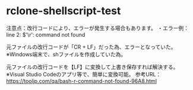 # rclone-shellscript-test

注意点：改行コードにより、エラーが発生する場合もあります。
・エラー例：line 2: $'\r': command not found

元ファイルの改行コードが「CR + LF」だった為、エラーとなっていた。※Windows端末で、shファイルを作成していた為。

元ファイルの改行コードを【LF】に変換して上書き保存すれば解決する。　※Visual Studio Codeのアプリ等で、簡単に変換可能。
参考URL：https://tooljp.com/qa/bash-r-command-not-found-96A8.html
